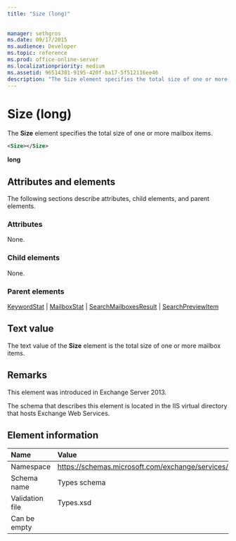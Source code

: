 ```yaml
---
title: "Size (long)"
 
 
manager: sethgros
ms.date: 09/17/2015
ms.audience: Developer
ms.topic: reference
ms.prod: office-online-server
ms.localizationpriority: medium
ms.assetid: 96514301-9195-420f-ba17-5f512116ee46
description: "The Size element specifies the total size of one or more mailbox items."
---
```


# Size (long)

The **Size** element specifies the total size of one or more mailbox items. 
  
```XML
<Size></Size>
```

 **long**
## Attributes and elements

The following sections describe attributes, child elements, and parent elements.
  
### Attributes

None.
  
### Child elements

None.
  
### Parent elements

[KeywordStat](keywordstat.md) | [MailboxStat](mailboxstat.md) | [SearchMailboxesResult](searchmailboxesresult.md) | [SearchPreviewItem](searchpreviewitem.md)
  
## Text value

The text value of the **Size** element is the total size of one or more mailbox items. 
  
## Remarks

This element was introduced in Exchange Server 2013.
  
The schema that describes this element is located in the IIS virtual directory that hosts Exchange Web Services.
  
## Element information

|**Name**|**Value**|
|:-----|:-----|
|Namespace  <br/> |https://schemas.microsoft.com/exchange/services/2006/types  <br/> |
|Schema name  <br/> |Types schema  <br/> |
|Validation file  <br/> |Types.xsd  <br/> |
|Can be empty  <br/> ||
   

